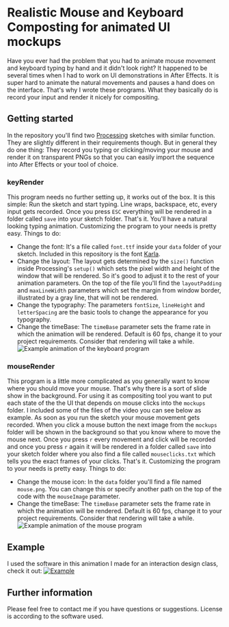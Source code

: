 # Realistic Mouse and Keyboard Composting for animated UI mockups
Have you ever had the problem that you had to animate mouse movement and keyboard typing by hand and it didn't look right? It happened to be several times when I had to work on UI demonstrations in After Effects. It is super hard to animate the natural movements and pauses a hand does on the interface. That's why I wrote these programs. What they basically do is record your input and render it nicely for compositing.

## Getting started
In the repository you'll find two [Processing](https://processing.org/) sketches with similar function. They are slightly different in their requirements though. But in general they do one thing: They record you typing or clicking/moving your mouse and render it on transparent PNGs so that you can easily import the sequence into After Effects or your tool of choice.

### keyRender
This program needs no further setting up, it works out of the box. It is this simple: Run the sketch and start typing. Line wraps, backspace, etc, every input gets recorded. Once you press `ESC` everything will be rendered in a folder called `save` into your sketch folder. That's it. You'll have a natural looking typing animation.
Customizing the program to your needs is pretty easy. Things to do:
* Change the font: It's a file called `font.ttf` inside your `data` folder of your sketch. Included in this repository is the font [Karla](https://fonts.google.com/specimen/Karla).
* Change the layout: The layout gets determined by the `size()` function inside Processing's `setup()` which sets the pixel width and height of the window that will be rendered. So it's good to adjust it to the rest of your animation parameters. On the top of the file you'll find the `layoutPadding` and `maxLineWidth` parameters which set the margin from window border, illustrated by a gray line, that will not be rendered.
* Change the typography: The parameters `fontSize`, `lineHeight` and `letterSpacing` are the basic tools to change the appearance for you typography.
* Change the timeBase: The `timeBase` parameter sets the frame rate in which the animation will be rendered. Default is 60 fps, change it to your project requirements.
Consider that rendering will take a while.
![Example animation of the keyboard program]()

### mouseRender
This program is a little more complicated as you generally want to know where you should move your mouse. That's why there is a sort of slide show in the background. For using it as compositing tool you want to put each state of the the UI that depends on mouse clicks into the `mockups` folder. I included some of the files of the video you can see below as example. As soon as you run the sketch your mouse movement gets recorded. When you click a mouse button the next image from the `mockups` folder will be shown in the background so that you know where to move the mouse next. Once you press `r` every movement and click will be recorded and once you press `r` again it will be rendered in a folder called `save` into your sketch folder where you also find a file called `mouseclicks.txt` which tells you the exact frames of your clicks. That's it.
Customizing the program to your needs is pretty easy. Things to do:
* Change the mouse icon: In the `data` folder you'll find a file named `mouse.png`. You can change this or specify another path on the top of the code with the `mouseImage` parameter.
* Change the timeBase: The `timeBase` parameter sets the frame rate in which the animation will be rendered. Default is 60 fps, change it to your project requirements.
Consider that rendering will take a while.
![Example animation of the mouse program]()

## Example
I used the software in this animation I made for an interaction design class, check it out:
[![Example](https://img.youtube.com/vi/lwESUN0Did0/0.jpg)](https://www.youtube.com/watch?v=lwESUN0Did0)

## Further information
Please feel free to contact me if you have questions or suggestions.
License is according to the software used.